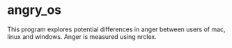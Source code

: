 # angry_os
This program explores potential differences in anger between users of mac, linux and windows.
Anger is measured using nrclex.
